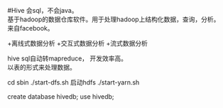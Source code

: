 #Hive
会sql，不会java。  
基于hadoop的数据仓库软件。用于处理hadoop上结构化数据，查询，分析。  
来自facebook。  

+离线式数据分析
+交互式数据分析
+流式数据分析

hive sql自动转mapreduce， 开发效率高。  
以表的形式来处理数据。  

cd sbin
./start-dfs.sh  启动hdfs
./start-yarn.sh  

create database hivedb;
use hivedb;